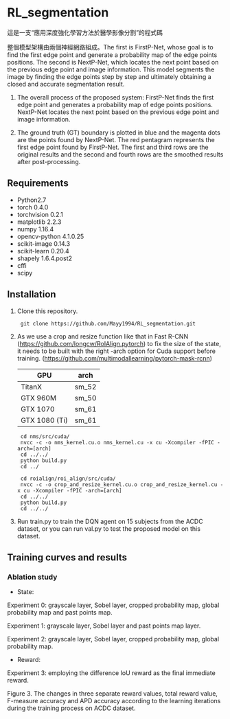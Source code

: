# RL_segmentation

這是一支“應用深度強化學習方法於醫學影像分割”的程式碼

整個模型架構由兩個神經網路組成。The first is FirstP-Net, whose goal is to find the first edge point and generate a probability map of the edge points positions. The second is NextP-Net, which locates the next point based on the previous edge point and image information. This model segments the image by finding the edge points step by step and ultimately obtaining a closed and accurate segmentation result.



1. The overall process of the proposed system: FirstP-Net finds the first edge point and generates a probability map of edge points positions. NextP-Net locates the next point based on the previous edge point and image information.



2. The ground truth (GT) boundary is plotted in blue and the magenta dots are the points found by NextP-Net. The red pentagram represents the first edge point found by FirstP-Net. The first and third rows are the original results and the second and fourth rows are the smoothed results after post-processing.



## Requirements
* Python2.7
* torch 0.4.0
* torchvision 0.2.1
* matplotlib 2.2.3
* numpy 1.16.4
* opencv-python 4.1.0.25
* scikit-image 0.14.3
* scikit-learn 0.20.4
* shapely 1.6.4.post2
* cffi
* scipy


## Installation
1. Clone this repository.

        git clone https://github.com/Mayy1994/RL_segmentation.git

2. As we use a crop and resize function like that in Fast R-CNN (https://github.com/longcw/RoIAlign.pytorch) to fix the size of the state, it needs to be built with the right -arch option for Cuda support before training. (https://github.com/multimodallearning/pytorch-mask-rcnn)

    | GPU | arch |
    | --- | --- |
    | TitanX | sm_52 |
    | GTX 960M | sm_50 |
    | GTX 1070 | sm_61 |
    | GTX 1080 (Ti) | sm_61 |

        cd nms/src/cuda/
        nvcc -c -o nms_kernel.cu.o nms_kernel.cu -x cu -Xcompiler -fPIC -arch=[arch]
        cd ../../
        python build.py
        cd ../

        cd roialign/roi_align/src/cuda/
        nvcc -c -o crop_and_resize_kernel.cu.o crop_and_resize_kernel.cu -x cu -Xcompiler -fPIC -arch=[arch]
        cd ../../
        python build.py
        cd ../../
        
3. Run train.py to train the DQN agent on 15 subjects from the ACDC dataset, or you can run val.py to test the proposed model on this dataset.

## Training curves and results

### Ablation study
* State: 

Experiment 0: grayscale layer, Sobel layer, cropped probability map, global probability map and past points map.

Experiment 1: grayscale layer, Sobel layer and past points map layer. 

Experiment 2: grayscale layer, Sobel layer, cropped probability map, global probability map.

* Reward:

Experiment 3: employing the difference IoU reward as the final immediate reward.

Figure 3. The changes in three separate reward values, total reward value, F-measure accuracy and APD accuracy according to the learning iterations during the training process on ACDC dataset.

